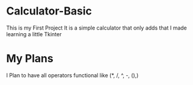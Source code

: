 # Calculator-Basic

This is my First Project
It is a simple calculator that only adds that I made learning a little Tkinter

# My Plans

I Plan to have all operators functional like (*, /, ^, -, (),)
